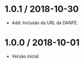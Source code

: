 1.0.1 / 2018-10-30
==================

  * Add: Inclusão da URL da DANFE.

1.0.0 / 2018-10-01
==================

  * Versão inicial